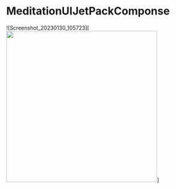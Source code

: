 # MeditationUIJetPackComponse

![Screenshot_20230130_105723][<img src="https://user-images.githubusercontent.com/35282954/215393316-35eb7480-0d1c-4a72-af04-1fb84fd54e2e.png" width="400" />]
